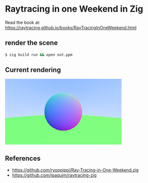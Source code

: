 # Raytracing in one Weekend in Zig

Read the book at: 
https://raytracing.github.io/books/RayTracingInOneWeekend.html

## render the scene

```bash
$ zig build run && open out.ppm
```

## Current rendering

![curret rendering](./current.png)

## References
 
 * https://github.com/ryoppippi/Ray-Tracing-in-One-Weekend.zig
 * https://github.com/jpaquim/raytracing-zig